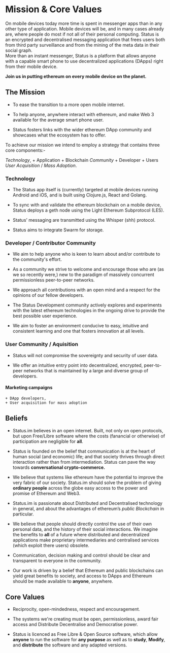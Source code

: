 # Mission & Core Values

On mobile devices today more time is spent in messenger apps than in any other type of application.  Mobile devices will be, and in many cases already are, where people do most if not all of their personal computing.  Status is an encrypted and decentralised messaging application that frees users both from third party surveillance and from the mining of the meta data in their social graph.  
More than an instant messenger, Status is a platform that allows anyone with a capable smart phone to use decentralized applications (DApps) right from their mobile device.  

**Join us in putting ethereum on every mobile device on the planet.**


## The Mission

- To ease the transition to a more open mobile internet.

- To help anyone, anywhere interact with ethereum, and make Web 3 available for the average smart phone user.

- Status fosters links with the wider ethereum DApp community and showcases what the ecosystem has to offer.

To achieve our mission we intend to employ a strategy that contains three core components:- 

*Technology*,
    + Application
    + Blockchain
*Community* 
    + Developer
    + Users 
*User Acquisition* / *Mass Adoption*.

### Technology

- The Status app itself is (currently) targeted at mobile devices running Android and iOS, and is built using Clojure.js, React and Golang.

- To sync with and validate the ethereum blockchain on a mobile device, Status deploys a geth node using the Light Ethereum Subprotocol (LES).

- Status’ messaging are transmitted using the Whisper (shh) protocol.

- Status aims to integrate Swarm for storage.
  

### Developer / Contributor Community

- We aim to help anyone who is keen to learn about and/or contribute to the community's effort.

- As a community we strive to welcome and encourage those who are (as we so recently were,) new to the paradigm of massively concurrent permissionless peer-to-peer networks.


- We approach all contributions with an open mind and a respect for the opinions of our fellow developers.

- The Status Development community actively explores and experiments with the latest ethereum technologies in the ongoing drive to provide the best possible user experience.

- We aim to foster an environment conducive to easy, intuitive and consistent learning and one that fosters innovation at all levels.

### User Community / Aquisition

- Status will not compromise the sovereignty and security of user data.

- We offer an intuitive entry point into decentralized, encrypted, peer-to-peer networks that is maintained by a large and diverse group of developers.

#### Marketing campaigns 
    + DApp developers, 
    + User acquisition for mass adoption



## Beliefs 

- Status.im believes in an open internet. Built, not only on open protocols, but upon Free/Libre software where the costs (fanancial or otherwise) of participation are negligible for **all**. 

- Status is founded on the belief that communication is at the heart of human social (and economic) life; and that society thrives through direct interaction rather than from intermediation.  Status can pave the way towards **conversational crypto-commerce.** 

- We believe that systems like ethereum have the potential to improve the very fabric of our society.  Status.im should solve the problem of giving **ordinary people** across the globe easy access to the power and promise of Ethereum and Web3.  

- Status.im is passionate about Distributed and Decentralised technology in general, and about the advantages of ethereum’s *public Blockchain* in particular.  

- We believe that people should directly control the use of their own personal data, and the history of their social interactions.  We imagine the benefits to **all** of a future where distributed and decentralized applications make proprietary intermediaries and centralised services (which exploit there users) obsolete.  

- Communication, decision making and control should be clear and transparent to everyone in the community.

- Our work is driven by a belief that Ethereum and public blockchains can yield great benefits to society, and access to DApps and Ethereum should be made available to **anyone**, anywhere.

## Core Values

- Reciprocity, open-mindedness, respect and encouragement.

- The systems we're creating must be open, permissionless, award fair access and Distribute Decentralise and Democratise power.

- Status is licenced as Free Libre & Open Source software, which allow **anyone** to run the software for **any purpose** as well as to **study**, **Modify**, and **distribute** the software and any adapted versions.
